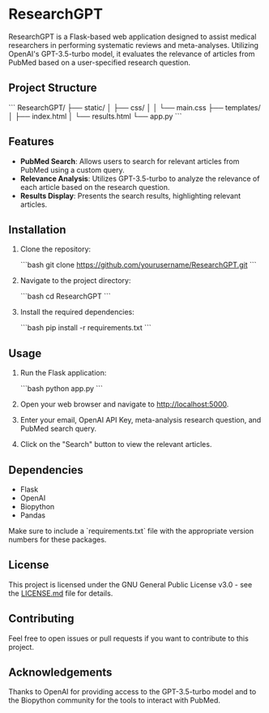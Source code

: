 # ResearchGPT

ResearchGPT is a Flask-based web application designed to assist medical researchers in performing systematic reviews and meta-analyses. Utilizing OpenAI's GPT-3.5-turbo model, it evaluates the relevance of articles from PubMed based on a user-specified research question.

## Project Structure

\`\`\`
ResearchGPT/
├── static/
│   ├── css/
│   │   └── main.css
├── templates/
│   ├── index.html
│   └── results.html
└── app.py
\`\`\`

## Features

- **PubMed Search**: Allows users to search for relevant articles from PubMed using a custom query.
- **Relevance Analysis**: Utilizes GPT-3.5-turbo to analyze the relevance of each article based on the research question.
- **Results Display**: Presents the search results, highlighting relevant articles.

## Installation

1. Clone the repository:

    \`\`\`bash
    git clone https://github.com/yourusername/ResearchGPT.git
    \`\`\`

2. Navigate to the project directory:

    \`\`\`bash
    cd ResearchGPT
    \`\`\`

3. Install the required dependencies:

    \`\`\`bash
    pip install -r requirements.txt
    \`\`\`

## Usage

1. Run the Flask application:

    \`\`\`bash
    python app.py
    \`\`\`

2. Open your web browser and navigate to [http://localhost:5000](http://localhost:5000).

3. Enter your email, OpenAI API Key, meta-analysis research question, and PubMed search query.

4. Click on the "Search" button to view the relevant articles.

## Dependencies

- Flask
- OpenAI
- Biopython
- Pandas

Make sure to include a \`requirements.txt\` file with the appropriate version numbers for these packages.

## License

This project is licensed under the GNU General Public License v3.0 - see the [LICENSE.md](LICENSE.md) file for details.

## Contributing

Feel free to open issues or pull requests if you want to contribute to this project.

## Acknowledgements

Thanks to OpenAI for providing access to the GPT-3.5-turbo model and to the Biopython community for the tools to interact with PubMed.
